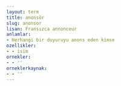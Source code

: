 ```yaml
---
layout: term
title: anonsör
slug: anonsor
lisan: Fransızca annonceur
anlamlar:
- Herhangi bir duyuruyu anons eden kimse
ozellikler:
- - isim
ornekler:
- - ''
orneklerkaynak:
- - ''
---
```

